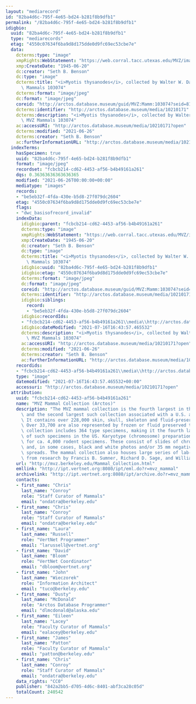```yaml
---
layout: "mediarecord"
id: "82ba4d6c-795f-4e65-bd24-b281f8b9dfb1"
permalink: "/82ba4d6c-795f-4e65-bd24-b281f8b9dfb1"
idigbio:
  uuid: "82ba4d6c-795f-4e65-bd24-b281f8b9dfb1"
  type: "mediarecords"
  etag: "4550c07634f6ba9d8d175dde0d9fc69ec53cbe7e"
  data:
    dcterms:type: "image"
    xmpRights:WebStatement: "https://web.corral.tacc.utexas.edu/MVZ/images/MVZ_img/cards/jpg/img_card_10814.jpg"
    xmp:CreateDate: "1945-06-20"
    dc:creator: "Seth B. Benson"
    dc:type: "image"
    dcterms:title: "<i>Myotis thysanodes</i>, collected by Walter W. Dalquest; MVZ\
      \ Mammals 103074"
    dcterms:format: "image/jpeg"
    dc:format: "image/jpeg"
    coreid: "http://arctos.database.museum/guid/MVZ:Mamm:103074?seid=814336"
    dcterms:identifier: "http://arctos.database.museum/media/10210171"
    dcterms:description: "<i>Myotis thysanodes</i>, collected by Walter W. Dalquest;\
      \ MVZ Mammals 103074"
    ac:accessURI: "http://arctos.database.museum/media/10210171?open"
    dcterms:modified: "2021-06-26"
    dcterms:creator: "Seth B. Benson"
    ac:furtherInformationURL: "http://arctos.database.museum/media/10210171"
  indexTerms:
    hasSpecimen: true
    uuid: "82ba4d6c-795f-4e65-bd24-b281f8b9dfb1"
    format: "image/jpeg"
    recordset: "fcbcb214-cd62-4453-af56-b4b49161a261"
    dqs: 0.36363636363636365
    modified: "2021-06-26T00:00:00+00:00"
    mediatype: "images"
    records:
    - "be5eb32f-4fda-430e-b5d8-27f079dc2604"
    etag: "4550c07634f6ba9d8d175dde0d9fc69ec53cbe7e"
    flags:
    - "dwc_basisofrecord_invalid"
    indexData:
      idigbio:parent: "fcbcb214-cd62-4453-af56-b4b49161a261"
      dcterms:type: "image"
      xmpRights:WebStatement: "https://web.corral.tacc.utexas.edu/MVZ/images/MVZ_img/cards/jpg/img_card_10814.jpg"
      xmp:CreateDate: "1945-06-20"
      dc:creator: "Seth B. Benson"
      dc:type: "image"
      dcterms:title: "<i>Myotis thysanodes</i>, collected by Walter W. Dalquest; MVZ\
        \ Mammals 103074"
      idigbio:uuid: "82ba4d6c-795f-4e65-bd24-b281f8b9dfb1"
      idigbio:etag: "4550c07634f6ba9d8d175dde0d9fc69ec53cbe7e"
      dcterms:format: "image/jpeg"
      dc:format: "image/jpeg"
      coreid: "http://arctos.database.museum/guid/MVZ:Mamm:103074?seid=814336"
      dcterms:identifier: "http://arctos.database.museum/media/10210171"
      idigbio:siblings:
        record:
        - "be5eb32f-4fda-430e-b5d8-27f079dc2604"
      idigbio:recordIds:
      - "fcbcb214-cd62-4453-af56-b4b49161a261\\media\\http://arctos.database.museum/media/10210171"
      idigbio:dateModified: "2021-07-16T16:43:57.465532"
      dcterms:description: "<i>Myotis thysanodes</i>, collected by Walter W. Dalquest;\
        \ MVZ Mammals 103074"
      ac:accessURI: "http://arctos.database.museum/media/10210171?open"
      dcterms:modified: "2021-06-26"
      dcterms:creator: "Seth B. Benson"
      ac:furtherInformationURL: "http://arctos.database.museum/media/10210171"
    recordids:
    - "fcbcb214-cd62-4453-af56-b4b49161a261\\media\\http://arctos.database.museum/media/10210171"
    type: "image"
    datemodified: "2021-07-16T16:43:57.465532+00:00"
    accessuri: "http://arctos.database.museum/media/10210171?open"
  attribution:
    uuid: "fcbcb214-cd62-4453-af56-b4b49161a261"
    name: "MVZ Mammal Collection (Arctos)"
    description: "The MVZ mammal collection is the fourth largest in the United States\
      \ and the second largest such collection associated with a U.S. academic institution.\
      \ It contains over 228,000 skin, skull, skeleton and fluid-preserved specimens.\
      \ Over 33,700 are also represented by frozen or fluid preserved tissues. The\
      \ collection includes 364 type specimens, making it the fourth largest collection\
      \ of such specimens in the US. Karyotype (chromosome) preparations are available\
      \ for ca. 4,000 rodent specimens. These consist of slides of chromosome preparations\
      \ and, in some cases, black and white photos and/or 35 mm negatives of chromosome\
      \ spreads. The mammal collection also houses large series of lab-raised specimens\
      \ from research by Francis B. Sumner, Richard D. Sage, and William Z. Lidicker."
    url: "http://mvz.berkeley.edu/Mammal_Collection.html"
    emllink: "http://ipt.vertnet.org:8080/ipt/eml.do?r=mvz_mammal"
    archivelink: "http://ipt.vertnet.org:8080/ipt/archive.do?r=mvz_mammal"
    contacts:
    - first_name: "Chris"
      last_name: "Conroy"
      role: "Staff Curator of Mammals"
      email: "ondatra@berkeley.edu"
    - first_name: "Chris"
      last_name: "Conroy"
      role: "Staff Curator of Mammals"
      email: "ondatra@berkeley.edu"
    - first_name: "Laura"
      last_name: "Russell"
      role: "VertNet Programmer"
      email: "larussell@vertnet.org"
    - first_name: "David"
      last_name: "Bloom"
      role: "VertNet Coordinator"
      email: "dbloom@vertnet.org"
    - first_name: "John"
      last_name: "Wieczorek"
      role: "Information Architect"
      email: "tuco@berkeley.edu"
    - first_name: "Dusty"
      last_name: "McDonald"
      role: "Arctos Database Programmer"
      email: "dlmcdonald@alaska.edu"
    - first_name: "Eileen"
      last_name: "Lacey"
      role: "Faculty Curator of Mammals"
      email: "ealacey@berkeley.edu"
    - first_name: "James"
      last_name: "Patton"
      role: "Faculty Curator of Mammals"
      email: "patton@berkeley.edu"
    - first_name: "Chris"
      last_name: "Conroy"
      role: "Staff Curator of Mammals"
      email: "ondatra@berkeley.edu"
    data_rights: "CC0"
    publisher: "842a2bb5-d705-4d6c-8401-abf3ca28c05d"
    totalCount: 240542
---
```

